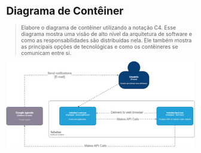 # Diagrama de Contêiner

> Elabore o diagrama de contêiner utilizando a notação C4. Esse diagrama mostra uma visão de alto nível da arquitetura de software e como as responsabilidades são distribuídas nela. Ele também mostra as principais opções de tecnológicas e como os contêineres se comunicam entre si.

![Diagrama de Contêiner](docs/../figuras/diagrama-de-conteiner.png)
